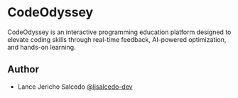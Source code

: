 
# CodeOdyssey

CodeOdyssey is an interactive programming education platform designed to elevate coding skills through real-time feedback, AI-powered optimization, and hands-on learning.


## Author

- Lance Jericho Salcedo [@ljsalcedo-dev](https://www.github.com/ljsalcedo-dev)
